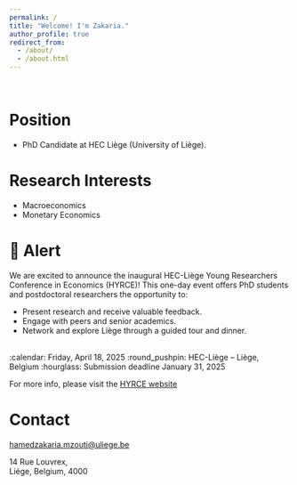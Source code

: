 ```yaml
---
permalink: /
title: "Welcome! I'm Zakaria."
author_profile: true
redirect_from: 
  - /about/
  - /about.html
---
```


<br>

Position
======
   * PhD Candidate at HEC Liège (University of Liège).

Research Interests
======
   * Macroeconomics
   * Monetary Economics

:loudspeaker: Alert
======
We are excited to announce the inaugural HEC-Liège Young Researchers Conference in Economics (HYRCE)! This one-day event offers PhD students and postdoctoral researchers the opportunity to:
   * Present research and receive valuable feedback.
   * Engage with peers and senior academics.
   * Network and explore Liège through a guided tour and dinner.

<br>
:calendar: Friday, April 18, 2025
:round_pushpin: HEC-Liège – Liège, Belgium
:hourglass: Submission deadline January 31, 2025

For more info, please visit the [HYRCE website](https://www.hec.uliege.be/hyrce)

Contact
======
<hamedzakaria.mzouti@uliege.be>

14 Rue Louvrex,<br>
Liége, Belgium, 4000

